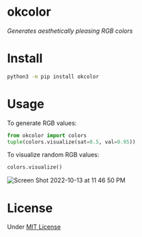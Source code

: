 # okcolor
_Generates aesthetically pleasing RGB colors_

# Install
```bash
python3 -m pip install okcolor
```

# Usage
To generate RGB values:
```python
from okcolor import colors
tuple(colors.visualize(sat=0.5, val=0.95))
```

To visualize random RGB values:
```python
colors.visualize()
```
![Screen Shot 2022-10-13 at 11 46 50 PM](https://user-images.githubusercontent.com/24948340/195758007-37126352-1776-44e5-adcf-0fdd512c6243.png)

# License
Under [MIT License](https://github.com/pncnmnp/okcolor/blob/master/LICENSE)
